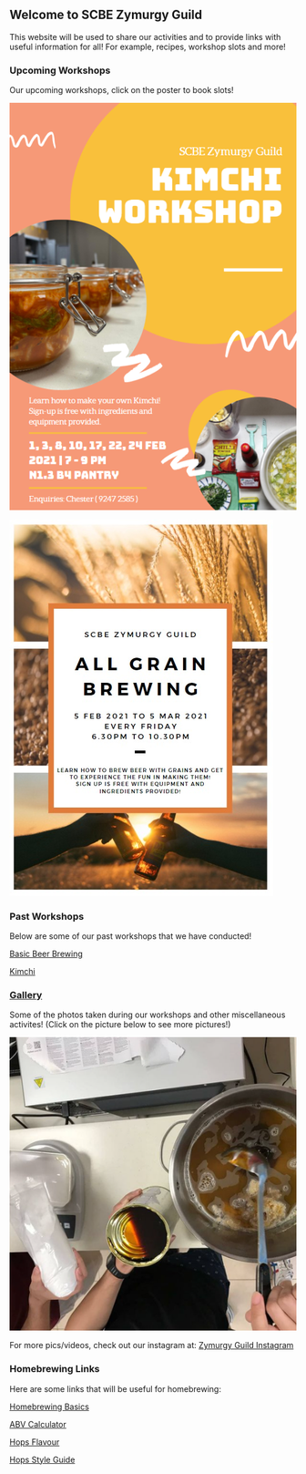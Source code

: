 ## Welcome to SCBE Zymurgy Guild

This website will be used to share our activities and to provide links with useful information for all! For example, recipes, workshop slots and more!

### Upcoming Workshops

Our upcoming workshops, click on the poster to book slots!

[![GrainPoster](Pictures/Poster1.png)](https://docs.google.com/forms/u/3/d/1Pq_KYxDHdj88AYLXk0EiNHAEVeR8UhyBzzLXCcG5EeE/edit?usp=drive_web)

[![KimchiPoster](Pictures/Poster2.jpg)](https://docs.google.com/forms/d/1ehEDhXZ_MCmW4Hj1SbC6YjwJzDdk3ACql4FHFOljRyg/edit)

### Past Workshops

Below are some of our past workshops that we have conducted!

[Basic Beer Brewing](./BasicBrewing.html)

[Kimchi](./KimchiW.html)


### [Gallery](./Gallery.html)

Some of the photos taken during our workshops and other miscellaneous activites! (Click on the picture below to see more pictures!)

[![Pic1](pic1.png)](https://zymurgyguild.github.io/Gallery.html)

For more pics/videos, check out our instagram at: [Zymurgy Guild Instagram](https://www.instagram.com/scbe_zymurgyguild/)

### Homebrewing Links

Here are some links that will be useful for homebrewing:

[Homebrewing Basics](http://www.howtobrew.com/)

[ABV Calculator](https://www.vinolab.hr/calculator/gravity-density-sugar-conversions-en19)

[Hops Flavour](https://byo.com/resource/hops/)

[Hops Style Guide](http://www.hopslist.com/style-guide/)

